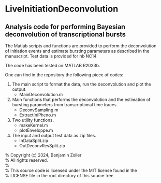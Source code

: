 # LiveInitiationDeconvolution
Analysis code for performing Bayesian deconvolution of transcriptional bursts
------------------------------

The Matlab scripts and functions are provided to perform the deconvolution of initiation events and estimate bursting parameters as described in the manuscript. Test data is provided for hb NC14.

The code has been tested on MATLAB R2023b.

One can find in the repository the following piece of codes:
1. The main script to format the data, run the deconvolution and plot the output.
    - MainDeconvolution.m
2. Main functions that performs the deconvolution and the estimation of bursting parameters from transcriptional time traces.
    - DeconvSampling.m
    - ExtractIniPheno.m
3. Two utility functions.
    - makeKernel.m
    - plotEnveloppe.m
4. The input and output test data as zip files.
    - InDataSplit.zip
    - OutDeconvResSplit.zip

%   Copyright (c) 2024, Benjamin Zoller  
%   All rights reserved.  
%  
%   This source code is licensed under the MIT license found in the  
%   LICENSE file in the root directory of this source tree.
